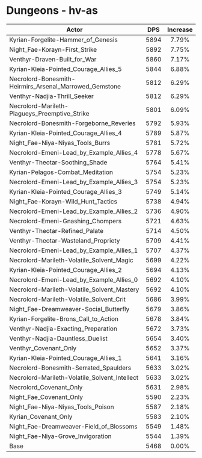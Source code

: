 # Dungeons - hv-as
| Actor | DPS | Increase |
|---|:---:|:---:|
|Kyrian-Forgelite-Hammer_of_Genesis|5894|7.79%|
|Night_Fae-Korayn-First_Strike|5892|7.75%|
|Venthyr-Draven-Built_for_War|5860|7.17%|
|Kyrian-Kleia-Pointed_Courage_Allies_5|5844|6.88%|
|Necrolord-Bonesmith-Heirmirs_Arsenal_Marrowed_Gemstone|5812|6.29%|
|Venthyr-Nadjia-Thrill_Seeker|5812|6.29%|
|Necrolord-Marileth-Plagueys_Preemptive_Strike|5801|6.09%|
|Necrolord-Bonesmith-Forgeborne_Reveries|5792|5.93%|
|Kyrian-Kleia-Pointed_Courage_Allies_4|5789|5.87%|
|Night_Fae-Niya-Niyas_Tools_Burrs|5781|5.72%|
|Necrolord-Emeni-Lead_by_Example_Allies_4|5778|5.67%|
|Venthyr-Theotar-Soothing_Shade|5764|5.41%|
|Kyrian-Pelagos-Combat_Meditation|5754|5.23%|
|Necrolord-Emeni-Lead_by_Example_Allies_3|5754|5.23%|
|Kyrian-Kleia-Pointed_Courage_Allies_3|5749|5.14%|
|Night_Fae-Korayn-Wild_Hunt_Tactics|5738|4.94%|
|Necrolord-Emeni-Lead_by_Example_Allies_2|5736|4.90%|
|Necrolord-Emeni-Gnashing_Chompers|5721|4.63%|
|Venthyr-Theotar-Refined_Palate|5714|4.50%|
|Venthyr-Theotar-Wasteland_Propriety|5709|4.41%|
|Necrolord-Emeni-Lead_by_Example_Allies_1|5707|4.37%|
|Necrolord-Marileth-Volatile_Solvent_Magic|5699|4.22%|
|Kyrian-Kleia-Pointed_Courage_Allies_2|5694|4.13%|
|Necrolord-Emeni-Lead_by_Example_Allies_0|5692|4.10%|
|Necrolord-Marileth-Volatile_Solvent_Mastery|5692|4.10%|
|Necrolord-Marileth-Volatile_Solvent_Crit|5686|3.99%|
|Night_Fae-Dreamweaver-Social_Butterfly|5679|3.86%|
|Kyrian-Forgelite-Brons_Call_to_Action|5678|3.84%|
|Venthyr-Nadjia-Exacting_Preparation|5672|3.73%|
|Venthyr-Nadjia-Dauntless_Duelist|5654|3.40%|
|Venthyr_Covenant_Only|5652|3.37%|
|Kyrian-Kleia-Pointed_Courage_Allies_1|5641|3.16%|
|Necrolord-Bonesmith-Serrated_Spaulders|5633|3.02%|
|Necrolord-Marileth-Volatile_Solvent_Intellect|5633|3.02%|
|Necrolord_Covenant_Only|5631|2.98%|
|Night_Fae_Covenant_Only|5590|2.23%|
|Night_Fae-Niya-Niyas_Tools_Poison|5587|2.18%|
|Kyrian_Covenant_Only|5583|2.10%|
|Night_Fae-Dreamweaver-Field_of_Blossoms|5549|1.48%|
|Night_Fae-Niya-Grove_Invigoration|5544|1.39%|
|Base|5468|0.00%|
